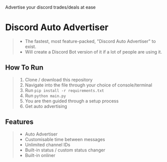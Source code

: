 Advertise your discord trades/deals at ease

# Discord Auto Advertiser
> + The fastest, most feature-packed, "Discord Auto Advertiser" to exist.
> + Will create a Discord Bot version of it if a lot of people are using it. 

## How To Run
> 1) Clone / download this repository
> 2) Navigate into the file through your choice of console/terminal
> 3) Run `pip install -r requirements.txt`
> 4) Run `python main.py`
> 5) You are then guided through a setup process
> 6) Get auto advertising 

## Features
> + Auto Advertiser
> + Customisable time between messages
> + Unlimited channel IDs
> + Built-in status / custom status changer
> + Built-in onliner

